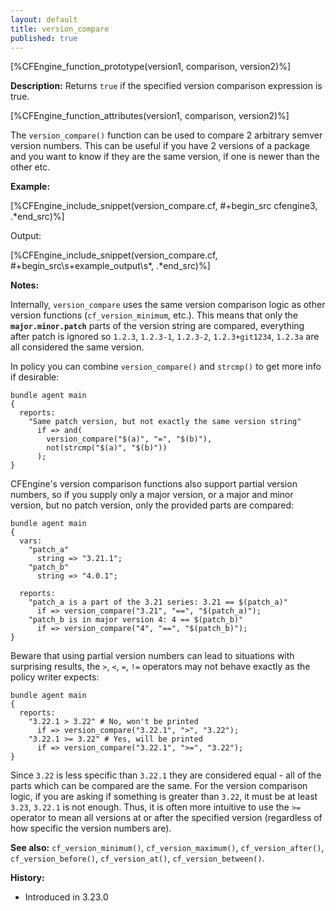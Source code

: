 ```yaml
---
layout: default
title: version_compare
published: true
---
```


[%CFEngine_function_prototype(version1, comparison, version2)%]

**Description:** Returns `true` if the specified version comparison expression is true.

[%CFEngine_function_attributes(version1, comparison, version2)%]

The `version_compare()` function can be used to compare 2 arbitrary semver version numbers.
This can be useful if you have 2 versions of a package and you want to know if they are the same version, if one is newer than the other etc.

**Example:**

[%CFEngine_include_snippet(version_compare.cf, #\+begin_src cfengine3, .*end_src)%]

Output:

[%CFEngine_include_snippet(version_compare.cf, #\+begin_src\s+example_output\s*, .*end_src)%]

**Notes:**

Internally, `version_compare` uses the same version comparison logic as other version functions (`cf_version_minimum`, etc.).
This means that only the **`major.minor.patch`** parts of the version string are compared, everything after patch is ignored so `1.2.3`, `1.2.3-1`, `1.2.3-2`, `1.2.3+git1234`, `1.2.3a` are all considered the same version.

In policy you can combine `version_compare()` and `strcmp()` to get more info if desirable:

```cfengine3
bundle agent main
{
  reports:
    "Same patch version, but not exactly the same version string"
      if => and(
        version_compare("$(a)", "=", "$(b)"),
        not(strcmp("$(a)", "$(b)"))
      );
}
```

CFEngine's version comparison functions also support partial version numbers, so if you supply only a major version, or a major and minor version, but no patch version, only the provided parts are compared:

```cfengine3
bundle agent main
{
  vars:
    "patch_a"
      string => "3.21.1";
    "patch_b"
      string => "4.0.1";

  reports:
    "patch_a is a part of the 3.21 series: 3.21 == $(patch_a)"
      if => version_compare("3.21", "==", "$(patch_a)");
    "patch_b is in major version 4: 4 == $(patch_b)"
      if => version_compare("4", "==", "$(patch_b)");
}
```

Beware that using partial version numbers can lead to situations with surprising results, the `>`, `<`, `=`, `!=` operators may not behave exactly as the policy writer expects:

```cfengine3
bundle agent main
{
  reports:
    "3.22.1 > 3.22" # No, won't be printed
      if => version_compare("3.22.1", ">", "3.22");
    "3.22.1 >= 3.22" # Yes, will be printed
      if => version_compare("3.22.1", ">=", "3.22");
}
```

Since `3.22` is less specific than `3.22.1` they are considered equal - all of the parts which can be compared are the same.
For the version comparison logic, if you are asking if something is greater than `3.22`, it must be at least `3.23`, `3.22.1` is not enough.
Thus, it is often more intuitive to use the `>=` operator to mean all versions at or after the specified version (regardless of how specific the version numbers are).

**See also:** `cf_version_minimum()`, `cf_version_maximum()`, `cf_version_after()`, `cf_version_before()`, `cf_version_at()`, `cf_version_between()`.

**History:**

* Introduced in 3.23.0
